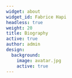 ```yaml
---
widget: about
widget_id: Fabrice Hapi
headless: true
weight: 20
title: Biography
active: true
author: admin
design:
  background:
    image: avatar.jpg
    active: true
---
```

